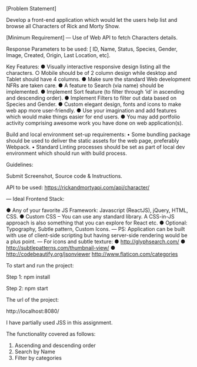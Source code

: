 

[Problem Statement]

Develop a front-end application which would let the users help list and browse all Characters of Rick and Morty Show.

[Minimum Requirement]
— Use of Web API to fetch Characters details.

Response Parameters to be used:
[ ID, Name, Status, Species, Gender, Image, Created, Origin, Last Location, etc].

Key Features:
●	Visually interactive responsive design listing all the characters.
○	Mobile should be of 2 column design while desktop and Tablet should have 4 columns.
●	Make sure the standard Web development NFRs are taken care.
●	A feature to Search (via name) should be implemented.
●	Implement Sort feature (to filter through ‘id’ in ascending and descending order).
●	Implement Filters to filter out data based on Species and Gender.
●	Custom elegant design, fonts and icons to make web app more user-friendly.
●	Use your imagination and add features which would make things easier for end users.
●	You may add portfolio activity comprising awesome work you have done on web application(s).

Build and local environment set-up requirements:
•	Some bundling package should be used to deliver the static assets for the web page, preferably Webpack.
•	Standard Linting processes should be set as part of local dev environment which should run with build process.

Guidelines:

Submit Screenshot, Source code & Instructions.

API to be used: https://rickandmortyapi.com/api/character/ 

— Ideal Frontend Stack:

●	Any of your favorite JS Framework: Javascript (ReactJS), jQuery, HTML, CSS.
●	Custom CSS – You can use any standard library. A CSS-in-JS approach is also something that you can explore for React etc.
●	Optional: Typography, Subtle pattern, Custom Icons.
— PS: Application can be built with use of client-side scripting but having server-side rendering would be a plus point.
— For icons and subtle texture:
●	http://glyphsearch.com/
●	http://subtlepatterns.com/thumbnail-view/
●	http://codebeautify.org/jsonviewer
http://www.flaticon.com/categories



To start and run the project:

Step 1: npm install

Step 2: npm start

The url of the project:

http://localhost:8080/

I have partially used JSS in this assignment.

The functionality covered as follows:

1. Ascending and descending order
2. Search by Name
3. Filter by categories
